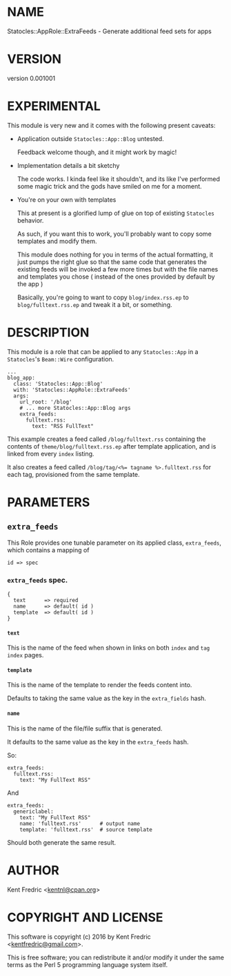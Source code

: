 # NAME

Statocles::AppRole::ExtraFeeds - Generate additional feed sets for apps

# VERSION

version 0.001001

# EXPERIMENTAL

This module is very new and it comes with the following present caveats:

- Application outside `Statocles::App::Blog` untested.

    Feedback welcome though, and it might work by magic!

- Implementation details a bit sketchy

    The code works. I kinda feel like it shouldn't, and its like I've performed some magic
    trick and the gods have smiled on me for a moment.

- You're on your own with templates

    This at present is a glorified lump of glue on top of existing `Statocles` behavior.

    As such, if you want this to work, you'll probably want to copy some templates and modify them.

    This module does nothing for you in terms of the actual formatting, it just pumps the right
    glue so that the same code that generates the existing feeds will be invoked a few more times
    but with the file names and templates you chose ( instead of the ones provided by default by the app )

    Basically, you're going to want to copy `blog/index.rss.ep` to `blog/fulltext.rss.ep` and tweak
    it a bit, or something.

# DESCRIPTION

This module is a role that can be applied to any `Statocles::App` in a `Statocles`'s `Beam::Wire`
configuration.

    ...
    blog_app:
      class: 'Statocles::App::Blog'
      with: 'Statocles::AppRole::ExtraFeeds'
      args:
        url_root: '/blog'
        # ... more Statocles::App::Blog args
        extra_feeds:
          fulltext.rss:
            text: "RSS FullText"

This example creates a feed called `/blog/fulltext.rss` containing the contents of `theme/blog/fulltext.rss.ep`
after template application, and is linked from every `index` listing.

It also creates a feed called `/blog/tag/<%= tagname %>.fulltext.rss` for each tag, provisioned from the same template.

# PARAMETERS

## `extra_feeds`

This Role provides one tunable parameter on its applied class, `extra_feeds`, which contains a
mapping of

    id => spec

### `extra_feeds` spec.

    {
      text      => required
      name      => default( id )
      template  => default( id )
    }

#### `text`

This is the name of the feed when shown in links on both `index` and `tag index` pages.

#### `template`

This is the name of the template to render the feeds content into.

Defaults to taking the same value as the key in the `extra_fields` hash.

#### `name`

This is the name of the file/file suffix that is generated.

It defaults to the same value as the key in the `extra_feeds`
hash.

So:

    extra_feeds:
      fulltext.rss:
        text: "My FullText RSS"

And

    extra_feeds:
      genericlabel:
        text: "My FullText RSS"
        name: 'fulltext.rss'      # output name
        template: 'fulltext.rss'  # source template

Should both generate the same result.

# AUTHOR

Kent Fredric &lt;kentnl@cpan.org>

# COPYRIGHT AND LICENSE

This software is copyright (c) 2016 by Kent Fredric &lt;kentfredric@gmail.com>.

This is free software; you can redistribute it and/or modify it under
the same terms as the Perl 5 programming language system itself.
